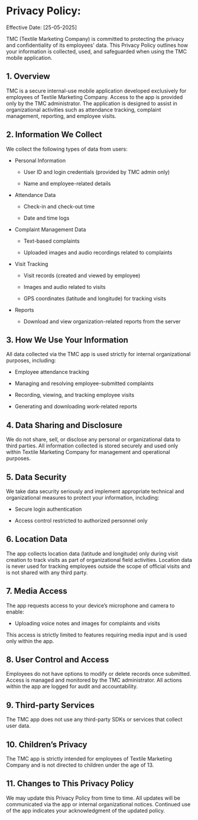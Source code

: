 # Privacy Policy:
Effective Date: [25-05-2025]

TMC (Textile Marketing Company) is committed to protecting the privacy and confidentiality of its employees' data. This Privacy Policy outlines how your information is collected, used, and safeguarded when using the TMC mobile application.

## 1. Overview
TMC is a secure internal-use mobile application developed exclusively for employees of Textile Marketing Company. Access to the app is provided only by the TMC administrator. The application is designed to assist in organizational activities such as attendance tracking, complaint management, reporting, and employee visits.

## 2. Information We Collect
We collect the following types of data from users:

-  Personal Information

    - User ID and login credentials (provided by TMC admin only)

    - Name and employee-related details

-  Attendance Data

    -  Check-in and check-out time

    -  Date and time logs

-  Complaint Management Data

    -  Text-based complaints

    -  Uploaded images and audio recordings related to complaints

-  Visit Tracking

    -  Visit records (created and viewed by employee)

    -  Images and audio related to visits

    -  GPS coordinates (latitude and longitude) for tracking visits

-  Reports

    -  Download and view organization-related reports from the server

## 3. How We Use Your Information
All data collected via the TMC app is used strictly for internal organizational purposes, including:

 - Employee attendance tracking

 - Managing and resolving employee-submitted complaints

 - Recording, viewing, and tracking employee visits

 - Generating and downloading work-related reports

## 4. Data Sharing and Disclosure
We do not share, sell, or disclose any personal or organizational data to third parties. All information collected is stored securely and used only within Textile Marketing Company for management and operational purposes.

## 5. Data Security
We take data security seriously and implement appropriate technical and organizational measures to protect your information, including:

 - Secure login authentication

 - Access control restricted to authorized personnel only

## 6. Location Data
The app collects location data (latitude and longitude) only during visit creation to track visits as part of organizational field activities. Location data is never used for tracking employees outside the scope of official visits and is not shared with any third party.

## 7. Media Access
The app requests access to your device’s microphone and camera to enable:

 - Uploading voice notes and images for complaints and visits

This access is strictly limited to features requiring media input and is used only within the app.

## 8. User Control and Access
Employees do not have options to modify or delete records once submitted. Access is managed and monitored by the TMC administrator. All actions within the app are logged for audit and accountability.

## 9. Third-party Services
The TMC app does not use any third-party SDKs or services that collect user data.

## 10. Children’s Privacy
The TMC app is strictly intended for employees of Textile Marketing Company and is not directed to children under the age of 13.

## 11. Changes to This Privacy Policy
We may update this Privacy Policy from time to time. All updates will be communicated via the app or internal organizational notices. Continued use of the app indicates your acknowledgment of the updated policy.
